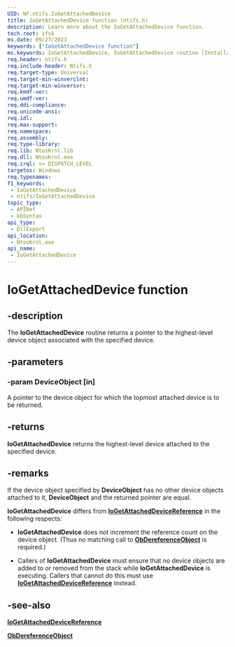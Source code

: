 ```yaml
---
UID: NF:ntifs.IoGetAttachedDevice
title: IoGetAttachedDevice function (ntifs.h)
description: Learn more about the IoGetAttachedDevice function.
tech.root: ifsk
ms.date: 09/27/2023
keywords: ["IoGetAttachedDevice function"]
ms.keywords: IoGetAttachedDevice, IoGetAttachedDevice routine [Installable File System Drivers], ifsk.iogetattacheddevice, ioref_5a77f51f-2bea-4991-bf10-965e6b72e9ab.xml, ntifs/IoGetAttachedDevice
req.header: ntifs.h
req.include-header: Ntifs.h
req.target-type: Universal
req.target-min-winverclnt: 
req.target-min-winversvr: 
req.kmdf-ver: 
req.umdf-ver: 
req.ddi-compliance: 
req.unicode-ansi: 
req.idl: 
req.max-support: 
req.namespace: 
req.assembly: 
req.type-library: 
req.lib: NtosKrnl.lib
req.dll: NtosKrnl.exe
req.irql: <= DISPATCH_LEVEL
targetos: Windows
req.typenames: 
f1_keywords:
 - IoGetAttachedDevice
 - ntifs/IoGetAttachedDevice
topic_type:
 - APIRef
 - kbSyntax
api_type:
 - DllExport
api_location:
 - NtosKrnl.exe
api_name:
 - IoGetAttachedDevice
---
```


# IoGetAttachedDevice function

## -description

The **IoGetAttachedDevice** routine returns a pointer to the highest-level device object associated with the specified device.

## -parameters

### -param DeviceObject [in]

A pointer to the device object for which the topmost attached device is to be returned.

## -returns

**IoGetAttachedDevice** returns the highest-level device attached to the specified device.

## -remarks

If the device object specified by **DeviceObject** has no other device objects attached to it, **DeviceObject** and the returned pointer are equal.

**IoGetAttachedDevice** differs from [**IoGetAttachedDeviceReference**](nf-ntifs-iogetattacheddevicereference.md) in the following respects:

* **IoGetAttachedDevice** does not increment the reference count on the device object. (Thus no matching call to [**ObDereferenceObject**](../wdm/nf-wdm-obdereferenceobject.md) is required.)

* Callers of **IoGetAttachedDevice** must ensure that no device objects are added to or removed from the stack while **IoGetAttachedDevice** is executing. Callers that cannot do this must use [**IoGetAttachedDeviceReference**](nf-ntifs-iogetattacheddevicereference.md) instead.

## -see-also

[**IoGetAttachedDeviceReference**](nf-ntifs-iogetattacheddevicereference.md)

[**ObDereferenceObject**](../wdm/nf-wdm-obdereferenceobject.md)
